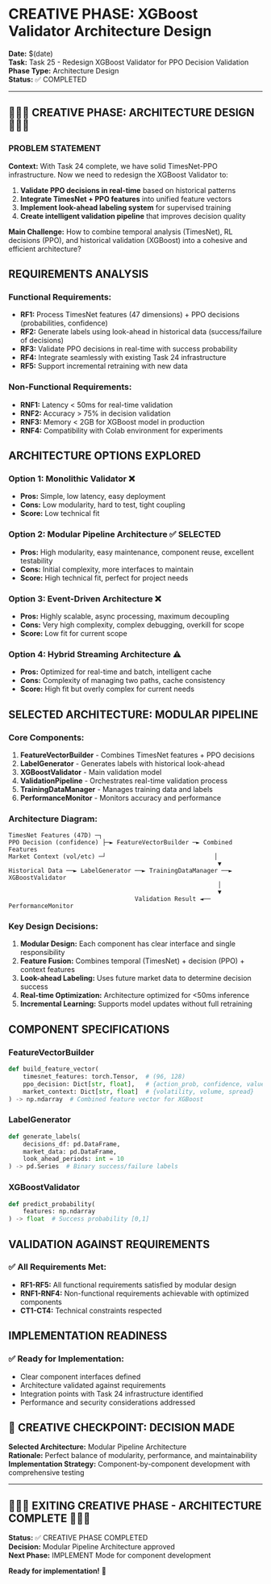 # CREATIVE PHASE: XGBoost Validator Architecture Design

**Date:** $(date)  
**Task:** Task 25 - Redesign XGBoost Validator for PPO Decision Validation  
**Phase Type:** Architecture Design  
**Status:** ✅ COMPLETED

---

## 🎨🎨🎨 CREATIVE PHASE: ARCHITECTURE DESIGN 🎨🎨🎨

### **PROBLEM STATEMENT**

**Context:** With Task 24 complete, we have solid TimesNet-PPO infrastructure. Now we need to redesign the XGBoost Validator to:

1. **Validate PPO decisions in real-time** based on historical patterns
2. **Integrate TimesNet + PPO features** into unified feature vectors
3. **Implement look-ahead labeling system** for supervised training
4. **Create intelligent validation pipeline** that improves decision quality

**Main Challenge:** How to combine temporal analysis (TimesNet), RL decisions (PPO), and historical validation (XGBoost) into a cohesive and efficient architecture?

## **REQUIREMENTS ANALYSIS**

### **Functional Requirements:**

- **RF1:** Process TimesNet features (47 dimensions) + PPO decisions (probabilities, confidence)
- **RF2:** Generate labels using look-ahead in historical data (success/failure of decisions)
- **RF3:** Validate PPO decisions in real-time with success probability
- **RF4:** Integrate seamlessly with existing Task 24 infrastructure
- **RF5:** Support incremental retraining with new data

### **Non-Functional Requirements:**

- **RNF1:** Latency < 50ms for real-time validation
- **RNF2:** Accuracy > 75% in decision validation
- **RNF3:** Memory < 2GB for XGBoost model in production
- **RNF4:** Compatibility with Colab environment for experiments

## **ARCHITECTURE OPTIONS EXPLORED**

### **Option 1: Monolithic Validator** ❌

- **Pros:** Simple, low latency, easy deployment
- **Cons:** Low modularity, hard to test, tight coupling
- **Score:** Low technical fit

### **Option 2: Modular Pipeline Architecture** ✅ **SELECTED**

- **Pros:** High modularity, easy maintenance, component reuse, excellent testability
- **Cons:** Initial complexity, more interfaces to maintain
- **Score:** High technical fit, perfect for project needs

### **Option 3: Event-Driven Architecture** ❌

- **Pros:** Highly scalable, async processing, maximum decoupling
- **Cons:** Very high complexity, complex debugging, overkill for scope
- **Score:** Low fit for current scope

### **Option 4: Hybrid Streaming Architecture** ⚠️

- **Pros:** Optimized for real-time and batch, intelligent cache
- **Cons:** Complexity of managing two paths, cache consistency
- **Score:** High fit but overly complex for current needs

## **SELECTED ARCHITECTURE: MODULAR PIPELINE**

### **Core Components:**

1. **FeatureVectorBuilder** - Combines TimesNet features + PPO decisions
2. **LabelGenerator** - Generates labels with historical look-ahead
3. **XGBoostValidator** - Main validation model
4. **ValidationPipeline** - Orchestrates real-time validation process
5. **TrainingDataManager** - Manages training data and labels
6. **PerformanceMonitor** - Monitors accuracy and performance

### **Architecture Diagram:**

```
TimesNet Features (47D) ─┐
PPO Decision (confidence) ├─► FeatureVectorBuilder ─► Combined Features
Market Context (vol/etc) ─┘                              │
                                                          ▼
Historical Data ──► LabelGenerator ──► TrainingDataManager ──► XGBoostValidator
                                                          │
                                                          ▼
                                   Validation Result ◄── PerformanceMonitor
```

### **Key Design Decisions:**

1. **Modular Design:** Each component has clear interface and single responsibility
2. **Feature Fusion:** Combines temporal (TimesNet) + decision (PPO) + context features
3. **Look-ahead Labeling:** Uses future market data to determine decision success
4. **Real-time Optimization:** Architecture optimized for <50ms inference
5. **Incremental Learning:** Supports model updates without full retraining

## **COMPONENT SPECIFICATIONS**

### **FeatureVectorBuilder**

```python
def build_feature_vector(
    timesnet_features: torch.Tensor,  # (96, 128)
    ppo_decision: Dict[str, float],   # {action_prob, confidence, value}
    market_context: Dict[str, float]  # {volatility, volume, spread}
) -> np.ndarray  # Combined feature vector for XGBoost
```

### **LabelGenerator**

```python
def generate_labels(
    decisions_df: pd.DataFrame,
    market_data: pd.DataFrame,
    look_ahead_periods: int = 10
) -> pd.Series  # Binary success/failure labels
```

### **XGBoostValidator**

```python
def predict_probability(
    features: np.ndarray
) -> float  # Success probability [0,1]
```

## **VALIDATION AGAINST REQUIREMENTS**

### **✅ All Requirements Met:**

- **RF1-RF5:** All functional requirements satisfied by modular design
- **RNF1-RNF4:** Non-functional requirements achievable with optimized components
- **CT1-CT4:** Technical constraints respected

## **IMPLEMENTATION READINESS**

### **✅ Ready for Implementation:**

- Clear component interfaces defined
- Architecture validated against requirements
- Integration points with Task 24 infrastructure identified
- Performance and security considerations addressed

## **🎨 CREATIVE CHECKPOINT: DECISION MADE**

**Selected Architecture:** Modular Pipeline Architecture  
**Rationale:** Perfect balance of modularity, performance, and maintainability  
**Implementation Strategy:** Component-by-component development with comprehensive testing

---

## 🎨🎨🎨 EXITING CREATIVE PHASE - ARCHITECTURE COMPLETE 🎨🎨🎨

**Status:** ✅ CREATIVE PHASE COMPLETED  
**Decision:** Modular Pipeline Architecture approved  
**Next Phase:** IMPLEMENT Mode for component development

**Ready for implementation!** 🚀
